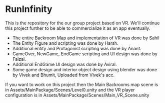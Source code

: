 # RunInfinity
This is the repository for the our group project based on VR. We'll continue this project further to be able to commercialize it as an app eventually.

- The entire Backroom Map and implementation of VR was done by Sahil
- The Entity Figure and scripting was done by Harsh.
- Additional entity and Protagonist scripting was done by Anant.
- GameOver, NewGame, EndGame scripting and UI design was done by Faizal.
- Additional EndGame UI design was done by Aviral.
- Some game design and interior object design using blender was done by Vivek and Bhumit, Uploaded from Vivek's acc.

If you want to work on this project then the Main Backrooms map scene is in Assets/MainPackage/Scenes/Level0.unity and the VR player configuration is in Assets/MainPackage/Scenes/Main_VR_Scene.unity
